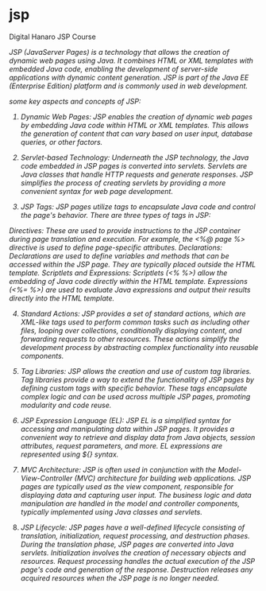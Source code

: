 # jsp
 Digital Hanaro JSP Course

<i>JSP (JavaServer Pages) is a technology that allows the creation of dynamic web pages using Java. It combines HTML or XML templates with embedded Java code, enabling the development of server-side applications with dynamic content generation. JSP is part of the Java EE (Enterprise Edition) platform and is commonly used in web development.

some key aspects and concepts of JSP:

1. Dynamic Web Pages: JSP enables the creation of dynamic web pages by embedding Java code within HTML or XML templates. This allows the generation of content that can vary based on user input, database queries, or other factors.

2. Servlet-based Technology: Underneath the JSP technology, the Java code embedded in JSP pages is converted into servlets. Servlets are Java classes that handle HTTP requests and generate responses. JSP simplifies the process of creating servlets by providing a more convenient syntax for web page development.

3. JSP Tags: JSP pages utilize tags to encapsulate Java code and control the page's behavior. There are three types of tags in JSP:

 Directives: These are used to provide instructions to the JSP container during page translation and execution. For example, the <%@ page %> directive is used to define page-specific attributes.
 Declarations: Declarations are used to define variables and methods that can be accessed within the JSP page. They are typically placed outside the HTML template.
 Scriptlets and Expressions: Scriptlets (<% %>) allow the embedding of Java code directly within the HTML template. Expressions (<%= %>) are used to evaluate Java expressions and output their results directly into the HTML template.

4. Standard Actions: JSP provides a set of standard actions, which are XML-like tags used to perform common tasks such as including other files, looping over collections, conditionally displaying content, and forwarding requests to other resources. These actions simplify the development process by abstracting complex functionality into reusable components.

5. Tag Libraries: JSP allows the creation and use of custom tag libraries. Tag libraries provide a way to extend the functionality of JSP pages by defining custom tags with specific behavior. These tags encapsulate complex logic and can be used across multiple JSP pages, promoting modularity and code reuse.

6. JSP Expression Language (EL): JSP EL is a simplified syntax for accessing and manipulating data within JSP pages. It provides a convenient way to retrieve and display data from Java objects, session attributes, request parameters, and more. EL expressions are represented using ${} syntax.

7. MVC Architecture: JSP is often used in conjunction with the Model-View-Controller (MVC) architecture for building web applications. JSP pages are typically used as the view component, responsible for displaying data and capturing user input. The business logic and data manipulation are handled in the model and controller components, typically implemented using Java classes and servlets.

8. JSP Lifecycle: JSP pages have a well-defined lifecycle consisting of translation, initialization, request processing, and destruction phases. During the translation phase, JSP pages are converted into Java servlets. Initialization involves the creation of necessary objects and resources. Request processing handles the actual execution of the JSP page's code and generation of the response. Destruction releases any acquired resources when the JSP page is no longer needed.</i>
